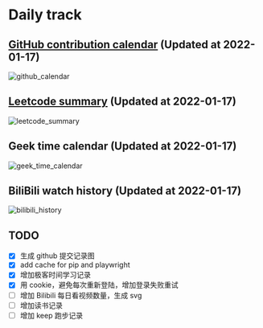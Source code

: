 # Daily track

## [GitHub contribution calendar](https://github.com/j178) (Updated at 2022-01-17)
![github_calendar](https://s2.loli.net/2022/01/17/YPkm8jHgZrpSiG1.png)

## [Leetcode summary](https://leetcode-cn.com/u/j178) (Updated at 2022-01-17)
![leetcode_summary](https://s2.loli.net/2022/01/17/Clnhqv6jNmTVb2D.png)

## Geek time calendar (Updated at 2022-01-17)
![geek_time_calendar](https://s2.loli.net/2022/01/17/9yfXJNURVlgqhMD.png)

## BiliBili watch history (Updated at 2022-01-17)
![bilibili_history]()


## TODO
- [x] 生成 github 提交记录图
- [x] add cache for pip and playwright
- [x] 增加极客时间学习记录
- [x] 用 cookie，避免每次重新登陆，增加登录失败重试
- [ ] 增加 Bilibili 每日看视频数量，生成 svg
- [ ] 增加读书记录
- [ ] 增加 keep 跑步记录
